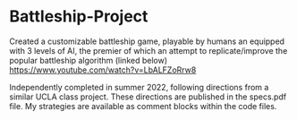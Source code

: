 # Battleship-Project
Created a customizable battleship game, playable by humans an equipped with 3 levels of AI, 
the premier of which an attempt to replicate/improve the popular battleship algorithm (linked below)
https://www.youtube.com/watch?v=LbALFZoRrw8

Independently completed in summer 2022, following directions from a similar UCLA class project. 
These directions are published in the specs.pdf file. 
My strategies are available as comment blocks within the code files. 

 









